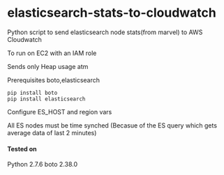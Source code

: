 # elasticsearch-stats-to-cloudwatch
Python script to send elasticsearch node stats(from marvel) to AWS Cloudwatch

To run on EC2 with an IAM role

Sends only Heap usage atm

Prerequisites boto,elasticsearch
```
pip install boto
pip install elasticsearch
```

Configure ES_HOST and region vars

All ES nodes must be time synched (Becasue of the ES query which gets average data of last 2 minutes)

#### Tested on
Python 2.7.6
boto 2.38.0
